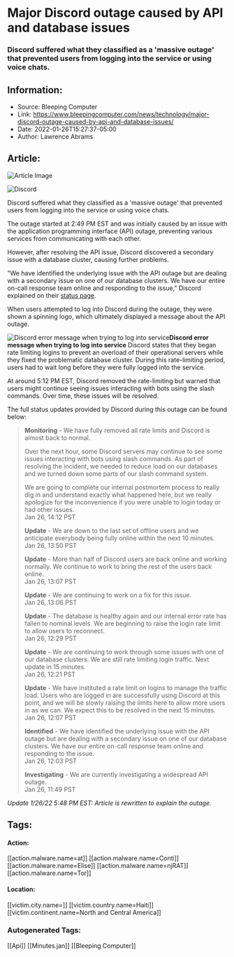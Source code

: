 # Major Discord outage caused by API and database issues
### Discord suffered what they classified as a 'massive outage' that prevented users from logging into the service or using voice chats.

## Information:
+ Source: Bleeping Computer
+ Link: https://www.bleepingcomputer.com/news/technology/major-discord-outage-caused-by-api-and-database-issues/
+ Date: 2022-01-26T15:27:37-05:00
+ Author: Lawrence Abrams


## Article:
![Article Image](https://www.bleepstatic.com/content/hl-images/2020/11/13/Discord.jpg)

![Discord](https://www.bleepstatic.com/content/hl-images/2020/11/13/Discord.jpg)


Discord suffered what they classified as a 'massive outage' that prevented users from logging into the service or using voice chats.


The outage started at 2:49 PM EST and was initially caused by an issue with the application programming interface (API) outage, preventing various services from communicating with each other.


However, after resolving the API issue, Discord discovered a secondary issue with a database cluster, causing further problems.


"We have identified the underlying issue with the API outage but are dealing with a secondary issue on one of our database clusters. We have our entire on-call response team online and responding to the issue," Discord explained on their [status page](https://discordstatus.com/).


When users attempted to log into Discord during the outage, they were shown a spinning logo, which ultimately displayed a message about the API outage.



![Discord error message when trying to log into service](https://www.bleepstatic.com/images/news/outages/d/discord/discord-api-outage.jpg)**Discord error message when trying to log into service**
Discord states that they began rate limiting logins to prevent an overload of their operational servers while they fixed the problematic database cluster. During this rate-limiting period, users had to wait long before they were fully logged into the service.


At around 5:12 PM EST, Discord removed the rate-limiting but warned that users might continue seeing issues interacting with bots using the slash commands. Over time, these issues will be resolved.


The full status updates provided by Discord during this outage can be found below:



> 
> **Monitoring** - We have fully removed all rate limits and Discord is almost back to normal.  
>   
> 
> Over the next hour, some Discord servers may continue to see some issues interacting with bots using slash commands. As part of resolving the incident, we needed to reduce load on our databases and we turned down some parts of our slash command system.  
>   
> 
> We are going to complete our internal postmortem process to really dig in and understand exactly what happened here, but we really apologize for the inconvenience if you were unable to login today or had other issues.  
> Jan 26, 14:12 PST
> 
> 
> **Update** - We are down to the last set of offline users and we anticipate everybody being fully online within the next 10 minutes.  
> Jan 26, 13:50 PST
> 
> 
> **Update** - More than half of Discord users are back online and working normally. We continue to work to bring the rest of the users back online.  
> Jan 26, 13:07 PST
> 
> 
> **Update** - We are continuing to work on a fix for this issue.  
> Jan 26, 13:06 PST
> 
> 
> **Update** - The database is healthy again and our internal error rate has fallen to nominal levels. We are beginning to raise the login rate limit to allow users to reconnect.  
> Jan 26, 12:29 PST
> 
> 
> **Update** - We are continuing to work through some issues with one of our database clusters. We are still rate limiting login traffic. Next update in 15 minutes.  
> Jan 26, 12:21 PST
> 
> 
> **Update** - We have instituted a rate limit on logins to manage the traffic load. Users who are logged in are successfully using Discord at this point, and we will be slowly raising the limits here to allow more users in as we can. We expect this to be resolved in the next 15 minutes.  
> Jan 26, 12:07 PST
> 
> 
> **Identified** - We have identified the underlying issue with the API outage but are dealing with a secondary issue on one of our database clusters. We have our entire on-call response team online and responding to the issue.  
> Jan 26, 12:03 PST
> 
> 
> **Investigating** - We are currently investigating a widespread API outage.  
> Jan 26, 11:49 PST
> 
> 
> 


*Update 1/26/22 5:48 PM EST: Article is rewritten to explain the outage.*





## Tags:

#### Action:
[[action.malware.name=at]] [[action.malware.name=Conti]] [[action.malware.name=Elise]] [[action.malware.name=njRAT]] [[action.malware.name=Tor]]

#### Location:
[[victim.city.name=]] [[victim.country.name=Haiti]] [[victim.continent.name=North and Central America]]

### Autogenerated Tags:
[[Api]] [[Minutes.jan]] [[Bleeping Computer]]

